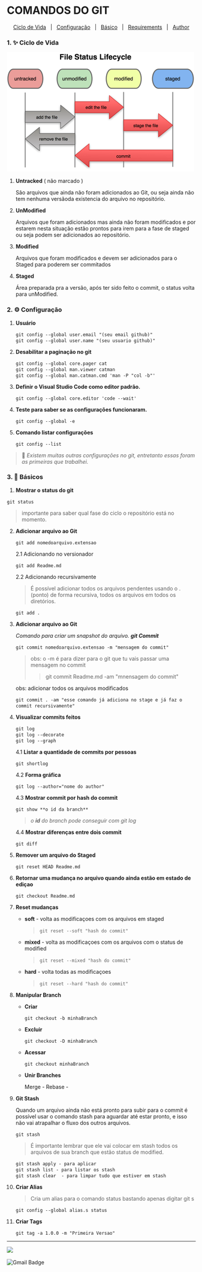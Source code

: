 # **COMANDOS DO GIT** #


<p align="center">
  <a href="#1-sparkles-ciclo-de-vida">Ciclo de Vida</a> &#xa0; | &#xa0; 
  <a href="#2-gear-configuração">Configuração</a> &#xa0; | &#xa0;
  <a href="#3-rocket-básicos">Básico</a> &#xa0; | &#xa0;
  <a href="#white_check_mark-requirements">Requirements</a> &#xa0; | &#xa0; 
  <a href="https://github.com/RicardoSantosSantana" target="_blank">Author</a>
</p>



### 1. :sparkles: Ciclo de Vida ### 

  >
  
  ![Ciclo de vida do Git](/assets/images/git_ciclo.vida.png "Ciclo de Vida do Git")

  1. **Untracked** ( não marcado ) 

      São arquivos que ainda não foram adicionados ao Git, ou seja ainda não tem nenhuma versãoda existencia do arquivo no repositório.


  2. **UnModified** 

      Arquivos que foram adicionados mas ainda não foram modificados e por estarem nesta situação estão prontos para irem para a fase de staged ou seja podem ser adicionados ao repositório.
    
  3. **Modified** 

      Arquivos que foram modificados e devem ser adicionados para o Staged para poderem ser commitados
    
  4. **Staged**

      Área preparada pra a versão, após ter sido feito o commit, o status volta para unModified.

### 2. :gear: Configuração ###
 
1. **Usuário** 
    >
    ~~~
    git config --global user.email "(seu email github)" 
    git config --global user.name "(seu usuario github)"
    ~~~

2. **Desabilitar a paginação no git** 
    >
    ~~~
    git config --global core.pager cat
    git config --global man.viewer catman
    git config --global man.catman.cmd 'man -P "col -b"'
    ~~~

3. **Definir o Visual Studio Code como editor padrão.**
    >
    ~~~
    git config --global core.editor 'code --wait'
    ~~~

4. **Teste para saber se as configurações funcionaram.**
    >
    ~~~
    git config --global -e
    ~~~

5. **Comando listar configurações**

    ~~~
    git config --list
    ~~~

>**:eyes:**  *Existem muitas outras configurações no git, entretanto essas foram as primeiras que trabalhei.*

### 3. :rocket: Básicos ###
    
    
  1. **Mostrar o status do git** 
  
  ~~~	
  git status
  ~~~

  > importante para saber qual fase do ciclo o repositório está no momento.

  2. **Adicionar arquivo ao Git** 
      
      ~~~		
      git add nomedoarquivo.extensao
      ~~~

      2.1 Adicionando no versionador

        ~~~ 
        git add Readme.md 
        ~~~

        2.2 Adicionando recursivamente
        
        >

        >É possível adicionar todos os arquivos pendentes usando o .(ponto) de forma recursiva, todos os arquivos em todos os diretórios.
                
        ~~~
        git add .
        ~~~

  3. **Adicionar arquivo ao Git** 

      *Comando para criar um snapshot do arquivo. **git Commit***
      ~~~        
      git commit nomedoarquivo.extensao -m "mensagem do commit"
      ~~~

      >obs: o -m é para dizer para o git que tu vais passar uma mensagem no commit
      >>git commit Readme.md -am "mnensagem do commit" 

      obs: adicionar todos os arquivos modificados
      ~~~
      git commit . -am "esse comando já adiciona no stage e já faz o commit recursivamente"
      ~~~

  4. **Visualizar commits feitos** 

      ~~~
      git log	
      git log --decorate
      git log --graph
      ~~~
      4.1 **Listar a quantidade de commits por pessoas**

      ~~~
      git shortlog 
      ~~~

      4.2 **Forma gráfica**
      
      ~~~
      git log --author="nome do author"
      ~~~
  
      4.3 **Mostrar commit por hash do commit**
      
      ~~~
      git show **o id da branch**      
      ~~~
      >*o **id** do branch pode conseguir com git log*
      
      
      4.4 **Mostrar diferenças entre dois commit**
      
      ~~~
      git diff     
      ~~~

  5. **Remover um arquivo do Staged** 

        ~~~
        git reset HEAD Readme.md
        ~~~
  
  6. **Retornar  uma mudança no arquivo quando ainda estão em estado de ediçao** 

        ~~~
        git checkout Readme.md
        ~~~

  7. **Reset mudanças** 
        
        
        * **soft** - volta as modificaçoes com os arquivos em staged          
          
          >`git reset --soft "hash do commit"`
                  

        * **mixed** - volta as modificaçoes com os arquivos com o status de modified        
          >`git reset --mixed "hash do commit"`
        
        * **hard** - volta todas as modificaçoes
            >`git reset --hard "hash do commit"` 
        
  8. **Manipular Branch** 
      >

        * **Criar** 
          ~~~
          git checkout -b minhaBranch
          ~~~

        * **Excluir**
          ~~~
          git checkout -D minhaBranch
          ~~~
        
        * **Acessar**
          ~~~
          git checkout minhaBranch
          ~~~
        
        * **Unir Branches**

          Merge - 
          Rebase - 
    
      >
  9. **Git Stash** 
        >   
        Quando um arquivo ainda não está pronto para subir para o commit é possível usar o comando stash para aguardar até estar pronto, e isso não vai atrapalhar o fluxo dos outros arquivos.
        >
        ~~~
        git stash    
        ~~~

        > É importante lembrar que ele vai colocar em stash todos os arquivos de sua branch que estão status de modified.
  
        ~~~
        git stash apply - para aplicar 
        git stash list - para listar os stash
        git stash clear  - para limpar tudo que estiver em stash
        ~~~
  >
  10. **Criar Alias** 
        
        >

        > Cria um alias para o comando status bastando 		apenas digitar git s

        ~~~
        git config --global alias.s status 
        ~~~
  >
  11. **Criar Tags** 
      >
      ~~~
      git tag -a 1.0.0 -m "Primeira Versao"
      ~~~

      

<hr> 

<a href="https://github.com/RicardoSantosSantana">
  <img height="180em" src="https://github-readme-stats.vercel.app/api?username=RicardoSantosSantana&theme=dracula&show_icons=true" />
</a>

![Gmail Badge](https://img.shields.io/badge/-rssantan@gmail.com-006bed?style=flat-square&logo=Gmail&logoColor=white&link=mailto:rssantan@gmail.com)
